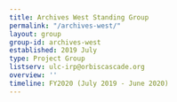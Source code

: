 ```yaml
---
title: Archives West Standing Group
permalink: "/archives-west/"
layout: group
group-id: archives-west
established: 2019 July
type: Project Group
listserv: ulc-irp@orbiscascade.org
overview: ''
timeline: FY2020 (July 2019 - June 2020)
---
```


